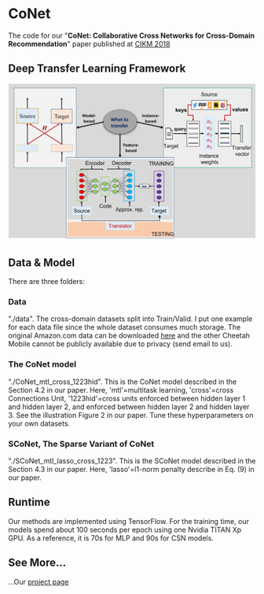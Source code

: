 # CoNet

The code for our "<strong>CoNet: Collaborative Cross Networks for Cross-Domain Recommendation</strong>" paper published at [CIKM 2018](https://njuhugn.github.io/research-conet.html)


## Deep Transfer Learning Framework 
![](/image/TransDL.png)


## Data & Model

There are three folders:

### Data
"./data". The cross-domain datasets split into Train/Valid. I put one example for each data file since the whole dataset consumes much storage. The original Amazon.com data can be downloaded [here](http://snap.stanford.edu/data/web-Amazon.html) and the other Cheetah Mobile cannot be publicly available due to privacy (send email to us).

### The CoNet model
"./CoNet_mtl_cross_1223hid". This is the CoNet model described in the Section 4.2 in our paper. Here, 'mtl'=multitask learning, 'cross'=cross Connections Unit, '1223hid'=cross units enforced between hidden layer 1 and hidden layer 2, and enforced between hidden layer 2 and hidden layer 3. See the illustration Figure 2 in our paper. Tune these hyperparameters on your own datasets.

### SCoNet, The Sparse Variant of CoNet
"./SCoNet_mtl_lasso_cross_1223". This is the SCoNet model described in the Section 4.3 in our paper. Here, 'lasso'=l1-norm penalty describe in Eq. (9) in our paper.


## Runtime
Our methods are implemented using TensorFlow. For the training time, our models spend about 100 seconds per epoch using one Nvidia TITAN Xp GPU. As a reference, it is 70s for MLP and 90s for CSN models.

## See More... 

...Our [project page](https://njuhugn.github.io/research-conet.html)